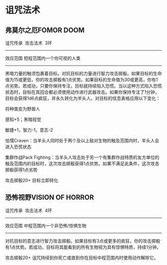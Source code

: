 # 诅咒法术

## 弗莫尔之厄FOMOR DOOM

诅咒传承  攻击法术  3环

------------------------------------------------------------------------

效应范围 短程范围内一个你可视的人类

------------------------------------------------------------------------

黑暗力量的触须包裹着目标。对抗目标的力量进行智力攻击掷骰。如果目标的生命值为15或更低，你的攻击掷骰有1点优势。如果目标的生命值为30或更高，你有1点劣势。若成功，只要你保持专注，目标就持续陷入恐慌。当以这种方式陷入恐慌状态时，目标在其回合都必须使用动作进行武器攻击。如果你保持专注了1分钟，目标会获得1d6点疯狂，并永久转化为羊头人。对目标的信息表格应用以下变化：

将种类变为野兽人

感知+5；黑暗视觉

敏捷+1，智力-1，意志-2

怯懦Craven：当羊头人同时处于两个及以上敌对生物的触及范围内时，羊头人会进入恐慌状态

集群作战Pack
Fighting：当羊头人攻击处于另一个有集群作战特质的友方单位的触及范围内的目标时，这次攻击掷骰获得1点优势。如果不满足此条件，这次攻击掷骰获得1点劣势

攻击掷骰20+ 目标立即转化

## 恐怖视野VISION OF HORROR

诅咒传承  攻击法术  4环

------------------------------------------------------------------------

效应范围 中程范围内一个非恐怖/惊惧生物

------------------------------------------------------------------------

对抗目标的意志进行智力攻击掷骰。如果目标有3点或更多的疯狂，你的攻击掷骰有1点优势。若成功，目标将其能看到的所有生物视为具有惊惧特质，持续1分钟。

攻击掷骰20+ 诅咒持续到你死亡或直到你在目标中程范围内时使用动作解除它。
